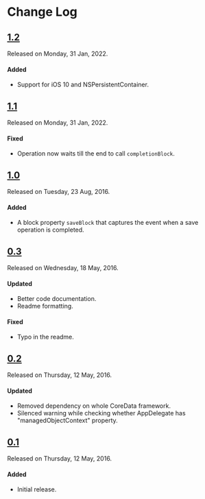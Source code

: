 # Change Log

## [1.2](https://github.com/sdpjswl/ASJCoreDataOperation/releases/tag/1.2)
Released on Monday, 31 Jan, 2022.

#### Added
* Support for iOS 10 and NSPersistentContainer.

## [1.1](https://github.com/sdpjswl/ASJCoreDataOperation/releases/tag/1.1)
Released on Monday, 31 Jan, 2022.

#### Fixed
* Operation now waits till the end to call `completionBlock`.

## [1.0](https://github.com/sdpjswl/ASJCoreDataOperation/releases/tag/1.0)
Released on Tuesday, 23 Aug, 2016.

#### Added
* A block property `saveBlock` that captures the event when a save operation is completed.

## [0.3](https://github.com/sdpjswl/ASJCoreDataOperation/releases/tag/0.3)
Released on Wednesday, 18 May, 2016.

#### Updated
* Better code documentation.
* Readme formatting.

#### Fixed
* Typo in the readme.

## [0.2](https://github.com/sdpjswl/ASJCoreDataOperation/releases/tag/0.2)
Released on Thursday, 12 May, 2016.

#### Updated
* Removed dependency on whole CoreData framework.
* Silenced warning while checking whether AppDelegate has "managedObjectContext" property.

## [0.1](https://github.com/sdpjswl/ASJCoreDataOperation/releases/tag/0.1)
Released on Thursday, 12 May, 2016.

#### Added
* Initial release.
